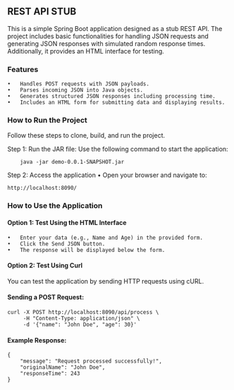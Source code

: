 ## REST API STUB 

This is a simple Spring Boot application designed as a stub REST API. The project includes basic functionalities for handling JSON requests and generating JSON responses with simulated random response times. Additionally, it provides an HTML interface for testing.

### Features

	•	Handles POST requests with JSON payloads.
	•	Parses incoming JSON into Java objects.
	•	Generates structured JSON responses including processing time.
	•	Includes an HTML form for submitting data and displaying results.

### How to Run the Project

Follow these steps to clone, build, and run the project.

Step 1: Run the JAR file:
Use the following command to start the application:
```
    java -jar demo-0.0.1-SNAPSHOT.jar
```
Step 2:
Access the application
	•	Open your browser and navigate to:
```
http://localhost:8090/
```

### How to Use the Application

#### Option 1: Test Using the HTML Interface

	•	Enter your data (e.g., Name and Age) in the provided form.
	•	Click the Send JSON button.
	•	The response will be displayed below the form.

#### Option 2: Test Using Curl
You can test the application by sending HTTP requests using cURL.

#### Sending a POST Request:
```
curl -X POST http://localhost:8090/api/process \
     -H "Content-Type: application/json" \
     -d '{"name": "John Doe", "age": 30}'
```

#### Example Response:
```
{
    "message": "Request processed successfully!",
    "originalName": "John Doe",
    "responseTime": 243
}
```
